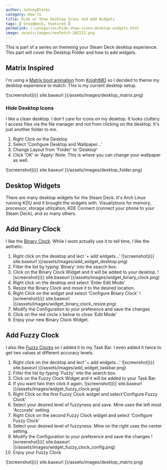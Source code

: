 ```yaml
---
author: JohnnyBlocks
category: How-To
title: Hide or Show Desktop Icons and Add Widgets
tags: [ SteamDeck, Featured ]
permalink: /:categories/hide-show-icons-desktop-widgets.html
image: assets/images/neofetch-202212.png
---
```


This is part of a series on themeing your Steam Deck desktop experience.  This part will cover the Desktop Folder and how to add widgets.

## Matrix Inspired

I'm using a [Matrix boot animation](https://steamdeckrepo.com/post/PBVwP/the_matrix_intro_by_knightmd) from [KnightMD](https://steamdeckrepo.com/user/71) so I decided to theme my desktop experience to match.  This is my current desktop setup.

![screenshot]({{ site.baseurl }}/assets/images/desktop_matrix.png)  

<!--more-->

### Hide Desktop Icons

I like a clean desktop.  I don't care for icons on my desktop.  It looks cluttery.   I access files via the file manager and not from clicking on the desktop.  It's just another folder to me.

1. Right Click on the Desktop
2. Select 'Configure Desktop and Wallpaper...'
3. Change Layout from 'Folder' to 'Desktop'
4. Click 'OK' or 'Apply'
Note: This is where you can change your wallpaper as well.

![screenshot]({{ site.baseurl }}/assets/images/desktop_folder.png)  

## Desktop Widgets

There are many desktop widgets for the Steam Deck.  It's Arch Linux running KDU and it brought the widgets with.  Visualiztions for memory, processor, storage utilization, KDE Connect (connect your phone to your Steam Deck), and so many others.

## Add Binary Clock

I like the [Binary Clock](https://en.wikipedia.org/wiki/Binary_clock).  While I wont actually use it to tell time, I like the aethetic.

1. Right click on the desktop and lect '+ add widgets...'
![screenshot]({{ site.baseurl }}/assets/images/add_widget_desktop.png)
2. Filter the list by typing 'Binary' into the search box.
3. Click on the Binary Clock Widget and it will be added to your desktop.
![screenshot]({{ site.baseurl }}/assets/images/widget_binary_clock.png)  
4. Right click on the desktop and select 'Enter Edit Mode'
5. Resize the Binary Clock and move it to the desired location.
6. Right Click on the widget and select 'Configure Binary Clock'
![screenshot]({{ site.baseurl }}/assets/images/widget_binary_clock_resize.png)
7. Modify the Configuration to your preference and save the changes
8. Click on the red circle x below to close 'Edit Mode'
9. Enjoy your new Binary Clock Widget.

## Add Fuzzy Clock

I also like [Fuzzy Clocks](https://en.wikipedia.org/wiki/Fuzzy_logic) so I added it to my Task Bar.  I even added it twice to get two values at different accuracy levels.

1. Right click on the decktop and lect '+ add widgets...'
![screenshot]({{ site.baseurl }}/assets/images/add_widget_taskbar.png)
2. Filter the list by typing 'Fuzzy' into the search box.
3. Click on the Fuzzy Clock Widget and it will be added to your Task Bar.
4. If you want two then click it again.
![screenshot]({{ site.baseurl }}/assets/images/widget_fuzzy_clock.png)  
5. Right Click on the first Fuzzy Clock widget and select'Configure Fuzzy Clock'
6. Select your desired level of fuzzyness and save.
Mine uses the left most 'Accurate' setting.
7. Right Click on the second Fuzzy Clock widget and select 'Configure Fuzzy Clock'
8. Select your desired level of fuzzyness.
Mine on the right uses the center setting.
9. Modify the Configuration to your preference and save the changes
![screenshot]({{ site.baseurl }}/assets/images/widget_fuzzy_clock_config.png)
10. Enjoy your Fuzzy Clock

![screenshot]({{ site.baseurl }}/assets/images/desktop_matrix.png)  

